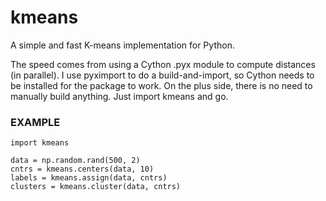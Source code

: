 # kmeans

A simple and fast K-means implementation for Python.

The speed comes from using a Cython .pyx module to compute
distances (in parallel).  I use pyximport to do a build-and-import,
so Cython needs to be installed for the package to
work.  On the plus side, there is no need to manually build
anything.  Just import kmeans and go.

### EXAMPLE

```
import kmeans

data = np.random.rand(500, 2)
cntrs = kmeans.centers(data, 10)
labels = kmeans.assign(data, cntrs)
clusters = kmeans.cluster(data, cntrs)
```

